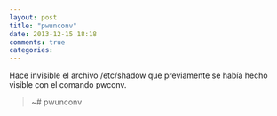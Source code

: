 ```yaml
---
layout: post
title: "pwunconv"
date: 2013-12-15 18:18
comments: true
categories: 
---
```

Hace invisible el archivo /etc/shadow que previamente se había hecho visible con el comando pwconv.

>~# pwunconv


